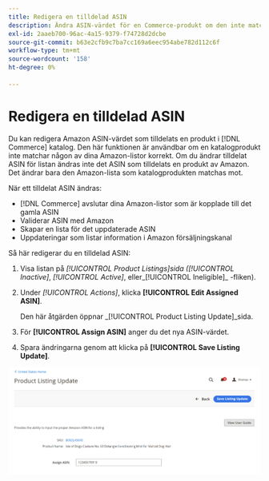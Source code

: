 ```yaml
---
title: Redigera en tilldelad ASIN
description: Ändra ASIN-värdet för en Commerce-produkt om den inte matchades korrekt med någon av dina Amazon-listor.
exl-id: 2aaeb700-96ac-4a15-9379-f74728d2dcbe
source-git-commit: b63e2cfb9c7ba7cc169a6eec954abe782d112c6f
workflow-type: tm+mt
source-wordcount: '158'
ht-degree: 0%

---
```


# Redigera en tilldelad ASIN

Du kan redigera Amazon ASIN-värdet som tilldelats en produkt i [!DNL Commerce] katalog. Den här funktionen är användbar om en katalogprodukt inte matchar någon av dina Amazon-listor korrekt. Om du ändrar tilldelat ASIN för listan ändras inte det ASIN som tilldelats en produkt av Amazon. Det ändrar bara den Amazon-lista som katalogprodukten matchas mot.

När ett tilldelat ASIN ändras:

- [!DNL Commerce] avslutar dina Amazon-listor som är kopplade till det gamla ASIN
- Validerar ASIN med Amazon
- Skapar en lista för det uppdaterade ASIN
- Uppdateringar som listar information i Amazon försäljningskanal

Så här redigerar du en tilldelad ASIN:

1. Visa listan på _[!UICONTROL Product Listings]_sida (_[!UICONTROL Inactive]_, _[!UICONTROL Active]_, eller_[!UICONTROL Ineligible]_ -fliken).

1. Under _[!UICONTROL Actions]_, klicka **[!UICONTROL Edit Assigned ASIN]**.

   Den här åtgärden öppnar _[!UICONTROL Product Listing Update]_sida.

1. För **[!UICONTROL Assign ASIN]** anger du det nya ASIN-värdet.

1. Spara ändringarna genom att klicka på **[!UICONTROL Save Listing Update]**.

![Redigera en tilldelad ASIN](assets/amazon-assigned-asin-edit.png)
